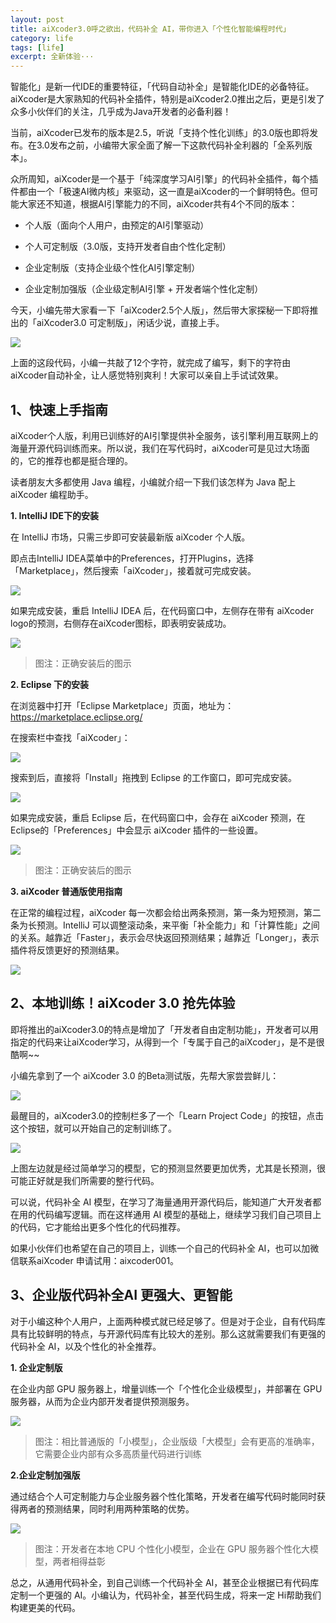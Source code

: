 ```yaml
---
layout: post
title: aiXcoder3.0呼之欲出，代码补全 AI，带你进入「个性化智能编程时代」
category: life
tags: [life]
excerpt: 全新体验···
---
```


智能化」是新一代IDE的重要特征，「代码自动补全」是智能化IDE的必备特征。aiXcoder是大家熟知的代码补全插件，特别是aiXcoder2.0推出之后，更是引发了众多小伙伴们的关注，几乎成为Java开发者的必备利器！

当前，aiXcoder已发布的版本是2.5，听说「支持个性化训练」的3.0版也即将发布。在3.0发布之前，小编带大家全面了解一下这款代码补全利器的「全系列版本」。

众所周知，aiXcoder是一个基于「纯深度学习AI引擎」的代码补全插件，每个插件都由一个「极速AI微内核」来驱动，这一直是aiXcoder的一个鲜明特色。但可能大家还不知道，根据AI引擎能力的不同，aiXcoder共有4个不同的版本：

- 个人版（面向个人用户，由预定的AI引擎驱动）

- 个人可定制版（3.0版，支持开发者自由个性化定制）

- 企业定制版（支持企业级个性化AI引擎定制）

- 企业定制加强版（企业级定制AI引擎 + 开发者端个性化定制）

今天，小编先带大家看一下「aiXcoder2.5个人版」，然后带大家探秘一下即将推出的「aiXcoder3.0 可定制版」，闲话少说，直接上手。

![](http://favorites.ren/assets/images/2020/it/yuchu/yuchu01.jpg) 

上面的这段代码，小编一共敲了12个字符，就完成了编写，剩下的字符由aiXcoder自动补全，让人感觉特别爽利！大家可以亲自上手试试效果。

## 1、快速上手指南

aiXcoder个人版，利用已训练好的AI引擎提供补全服务，该引擎利用互联网上的海量开源代码训练而来。所以说，我们在写代码时，aiXcoder可是见过大场面的，它的推荐也都是挺合理的。

读者朋友大多都使用 Java 编程，小编就介绍一下我们该怎样为 Java 配上 aiXcoder 编程助手。

**1. IntelliJ IDE下的安装**

在 IntelliJ 市场，只需三步即可安装最新版 aiXcoder 个人版。

即点击IntelliJ IDEA菜单中的Preferences，打开Plugins，选择「Marketplace」，然后搜索「aiXcoder」，接着就可完成安装。

![](http://favorites.ren/assets/images/2020/it/yuchu/yuchu02.jpg) 

如果完成安装，重启 IntelliJ IDEA 后，在代码窗口中，左侧存在带有 aiXcoder  logo的预测，右侧存在aiXcoder图标，即表明安装成功。

![](http://favorites.ren/assets/images/2020/it/yuchu/yuchu03.jpg) 

>图注：正确安装后的图示

**2. Eclipse 下的安装**

在浏览器中打开「Eclipse Marketplace」页面，地址为：https://marketplace.eclipse.org/

在搜索栏中查找「aiXcoder」：

![](http://favorites.ren/assets/images/2020/it/yuchu/yuchu04.jpg) 

搜索到后，直接将「Install」拖拽到 Eclipse 的工作窗口，即可完成安装。

![](http://favorites.ren/assets/images/2020/it/yuchu/yuchu05.jpg) 

如果完成安装，重启 Eclipse 后，在代码窗口中，会存在 aiXcoder 预测，在Eclipse的「Preferences」中会显示 aiXcoder 插件的一些设置。

![](http://favorites.ren/assets/images/2020/it/yuchu/yuchu06.jpg) 

>图注：正确安装后的图示

**3. aiXcoder 普通版使用指南**

在正常的编程过程，aiXcoder 每一次都会给出两条预测，第一条为短预测，第二条为长预测。IntelliJ 可以调整滚动条，来平衡「补全能力」和「计算性能」之间的关系。越靠近「Faster」，表示会尽快返回预测结果；越靠近「Longer」，表示插件将反馈更好的预测结果。

![](http://favorites.ren/assets/images/2020/it/yuchu/yuchu07.jpg) 

## 2、本地训练！aiXcoder 3.0 抢先体验

即将推出的aiXcoder3.0的特点是增加了「开发者自由定制功能」，开发者可以用指定的代码来让aiXcoder学习，从得到一个「专属于自己的aiXcoder」，是不是很酷啊~~

小编先拿到了一个 aiXcoder 3.0 的Beta测试版，先帮大家尝尝鲜儿：

![](http://favorites.ren/assets/images/2020/it/yuchu/yuchu08.jpg) 

最醒目的，aiXcoder3.0的控制栏多了一个「Learn Project Code」的按钮，点击这个按钮，就可以开始自己的定制训练了。

![](http://favorites.ren/assets/images/2020/it/yuchu/yuchu09.jpg) 

上图左边就是经过简单学习的模型，它的预测显然要更加优秀，尤其是长预测，很可能正好就是我们所需要的整行代码。

可以说，代码补全 AI 模型，在学习了海量通用开源代码后，能知道广大开发者都在用的代码编写逻辑。而在这样通用 AI 模型的基础上，继续学习我们自己项目上的代码，它才能给出更多个性化的代码推荐。

如果小伙伴们也希望在自己的项目上，训练一个自己的代码补全 AI，也可以加微信联系aiXcoder 申请试用：aixcoder001。

## 3、企业版代码补全AI 更强大、更智能

对于小编这种个人用户，上面两种模式就已经足够了。但是对于企业，自有代码库具有比较鲜明的特点，与开源代码库有比较大的差别。那么这就需要我们有更强的代码补全 AI，以及个性化的补全推荐。

**1. 企业定制版**

在企业内部 GPU 服务器上，增量训练一个「个性化企业级模型」，并部署在 GPU 服务器，从而为企业内部开发者提供预测服务。

![](http://favorites.ren/assets/images/2020/it/yuchu/yuchu10.jpg) 

>图注：相比普通版的「小模型」，企业版级「大模型」会有更高的准确率，它需要企业内部有众多高质量代码进行训练

**2.企业定制加强版**

通过结合个人可定制能力与企业服务器个性化策略，开发者在编写代码时能同时获得两者的预测结果，同时利用两种策略的优势。

![](http://favorites.ren/assets/images/2020/it/yuchu/yuchu11.jpg) 

>图注：开发者在本地 CPU 个性化小模型，企业在 GPU 服务器个性化大模型，两者相得益彰

总之，从通用代码补全，到自己训练一个代码补全 AI，甚至企业根据已有代码库定制一个更强的 AI。小编认为，代码补全，甚至代码生成，将来一定 Hi帮助我们构建更美的代码。